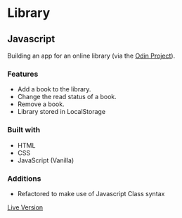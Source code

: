 # Library

## Javascript

Building an app for an online library (via the [Odin Project](https://www.theodinproject.com/paths/full-stack-ruby-on-rails/courses/javascript/lessons/library)).

### Features
  - Add a book to the library.
  - Change the read status of a book.
  - Remove a book.
  - Library stored in LocalStorage

### Built with
  - HTML
  - CSS
  - JavaScript (Vanilla)

### Additions
  - Refactored to make use of Javascript Class syntax

  [Live Version](https://bendee48.github.io/library/)